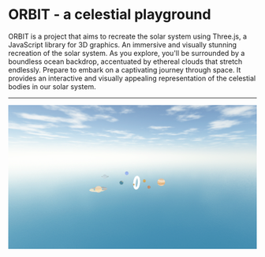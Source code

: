 # ORBIT - a celestial playground

ORBIT is a project that aims to recreate the solar system using Three.js, a JavaScript library for 3D graphics. An immersive and visually stunning recreation of the solar system. As you explore, you'll be surrounded by a boundless ocean backdrop, accentuated by ethereal clouds that stretch endlessly. Prepare to embark on a captivating journey through space. It provides an interactive and visually appealing representation of the celestial bodies in our solar system.

---

![](example.png)
